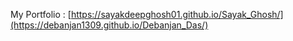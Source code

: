 My Portfolio : [https://sayakdeepghosh01.github.io/Sayak_Ghosh/](https://debanjan1309.github.io/Debanjan_Das/)
